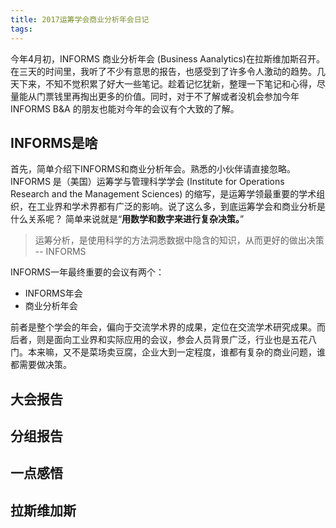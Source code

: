 ```yaml
---
title: 2017运筹学会商业分析年会日记
tags:
---
```

今年4月初，INFORMS 商业分析年会 (Business Aanalytics)在拉斯维加斯召开。在三天的时间里，我听了不少有意思的报告，也感受到了许多令人激动的趋势。几天下来，不知不觉积累了好大一些笔记。趁着记忆犹新，整理一下笔记和心得，尽量能从门票钱里再掏出更多的价值。同时，对于不了解或者没机会参加今年INFORMS B&A 的朋友也能对今年的会议有个大致的了解。

<!--more-->

## INFORMS是啥
首先，简单介绍下INFORMS和商业分析年会。熟悉的小伙伴请直接忽略。INFORMS 是（美国）运筹学与管理科学学会 (Institute for Operations Research and the Management Sciences) 的缩写，是运筹学领最重要的学术组织，在工业界和学术界都有广泛的影响。说了这么多，到底运筹学会和商业分析是什么关系呢？ 简单来说就是“**用数学和数字来进行复杂决策。**”

> 运筹分析，是使用科学的方法洞悉数据中隐含的知识，从而更好的做出决策 -- INFORMS

INFORMS一年最终重要的会议有两个：
- INFORMS年会
- 商业分析年会

前者是整个学会的年会，偏向于交流学术界的成果，定位在交流学术研究成果。而后者，则是面向工业界和实际应用的会议，参会人员背景广泛，行业也是五花八门。本来嘛，又不是菜场卖豆腐，企业大到一定程度，谁都有复杂的商业问题，谁都需要做决策。

## 大会报告

## 分组报告

## 一点感悟

## 拉斯维加斯